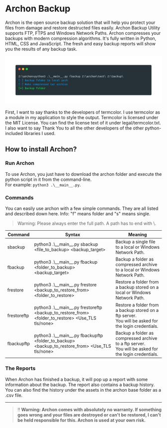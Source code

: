 # Archon Backup
Archon is the open source backup solution that will help you protect your files from damage and restore destructed files easily. Archon Backup Utility supports FTP, FTPS and Windows Network Paths. Archon compresses your backups with modern compression algorithms. It's fully written in Python, HTML, CSS and JavaScript. The fresh and easy backup reports will show you the results of any backup task.

<img src="snapshot.png">

First, I want to say thanks to the developers of termcolor. I use termcolor as a module in my application to style the output. Termcolor is licensed under the MIT License. You can find the license text of it under legal/termcolor.txt. I also want to say Thank You to all the other developers of the other python-included libraries I used.

## How to install Archon?
### Run Archon
To use Archon, you just have to download the archon folder and execute the python script in it from the command-line.  
For example: `python3 .\__main__.py`.

### Commands
You can easily use archon with a few simple commands. They are all listed and described down here. Info: "f" means folder and "s" means single.
> Warning: Please always enter the full path. A path has to end with \\.  

| Command 	| Syntax 	| Meaning 	|
|---	|---	|---	|
| sbackup 	| python3 .\\\_\_main\_\_.py sbackup <file_to_backup> <backup_target> 	| Backup a single file to a local or Windows Network Path. 	|
| fbackup 	| python3 .\\\_\_main\_\_.py fbackup <folder_to_backup> <backup_target> 	| Backup a folder as compressed archive to a local or Windows Network Path. 	|
| frestore 	| python3 .\\\_\_main\_\_.py frestore <backup_to_restore_from> <folder_to_restore> 	| Restore a folder from a backup stored on a local or Windows Network Path. 	|
| frestoreftp 	| python3 .\\\_\_main\_\_.py frestoreftp <backup_to_restore_from> <folder_to_restore> <Use_TLS tls/none>  	| Restore a folder from a backup stored on a ftp server.<br>You will be asked for the login credentials. 	|
| fbackupftp 	| python3 .\\\_\_main\_\_.py fbackupftp <folder_to_backup> <backup_to_restore_from> <Use_TLS tls/none> 	| Backup a folder as compressed archive to a ftp server.<br>You will be asked for the login credentials. 	|
### The Reports
When Archon has finished a backup, it will pop up a report with some information about the backup.
The report also contains a backup history. 
You can also find the history under the assets in the archon base folder as a .csv file.


----
> ‼ __Warning: Archon comes with absolutely no warranty. If something goes wrong and your files are destroyed or can't be restored, I can't be held responsible for this. Archon is used at your own risk.__
